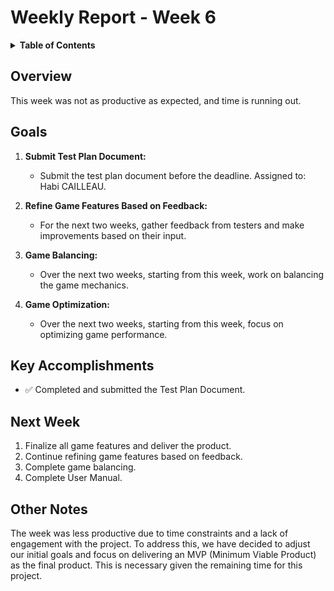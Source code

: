 # Weekly Report - Week 6

<details>
<summary><b>Table of Contents</b></summary>

- [Weekly Report - Week 6](#weekly-report---week-6)
  - [Overview](#overview)
  - [Goals](#goals)
  - [Key Accomplishments](#key-accomplishments)
  - [Next Week](#next-week)
  - [Other Notes](#other-notes)

</details>

## Overview

This week was not as productive as expected, and time is running out.

## Goals

1. **Submit Test Plan Document:**
   - Submit the test plan document before the deadline. Assigned to: Habi CAILLEAU.

2. **Refine Game Features Based on Feedback:**
   - For the next two weeks, gather feedback from testers and make improvements based on their input.

3. **Game Balancing:**
   - Over the next two weeks, starting from this week, work on balancing the game mechanics.

4. **Game Optimization:**
   - Over the next two weeks, starting from this week, focus on optimizing game performance.

## Key Accomplishments

- ✅ Completed and submitted the Test Plan Document.

## Next Week

1. Finalize all game features and deliver the product.
2. Continue refining game features based on feedback.
3. Complete game balancing.
4. Complete User Manual.

## Other Notes

The week was less productive due to time constraints and a lack of engagement with the project. To address this, we have decided to adjust our initial goals and focus on delivering an MVP (Minimum Viable Product) as the final product. This is necessary given the remaining time for this project.

